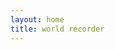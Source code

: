 ```yaml
---
layout: home
title: world recorder
---
```

<script setup>
import home from './.vitepress/theme/components/home.vue'
</script>

<style>
  .VPHome{
    padding:0 !important;
  }
</style>


<home />

